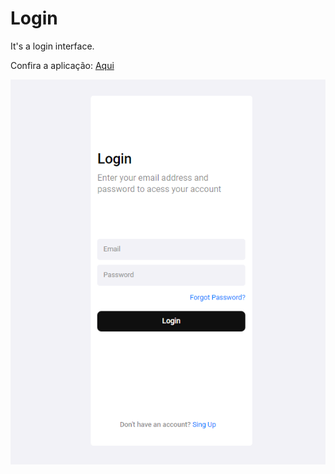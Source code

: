 # Login
 It's a login interface.

Confira a aplicação: <a href="https://kayke-fujinaka.github.io/Interface-Login/">Aqui</a>

<img src="./image.png">